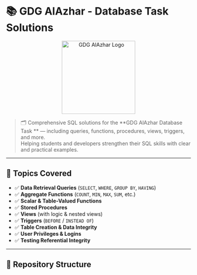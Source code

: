 # 📚 GDG AlAzhar - Database Task Solutions 

<p align="center">
  <img src="gdg-logo.png" alt="GDG AlAzhar Logo" width="200"/>
</p>

> 🗂️ Comprehensive SQL solutions for the **GDG AlAzhar Database Task ** — including queries, functions, procedures, views, triggers, and more.  
> Helping students and developers strengthen their SQL skills with clear and practical examples.

---

## 🧠 Topics Covered

- ✅ **Data Retrieval Queries** (`SELECT`, `WHERE`, `GROUP BY`, `HAVING`)
- ✅ **Aggregate Functions** (`COUNT`, `MIN`, `MAX`, `SUM`, etc.)
- ✅ **Scalar & Table-Valued Functions**
- ✅ **Stored Procedures**
- ✅ **Views** (with logic & nested views)
- ✅ **Triggers** (`BEFORE` / `INSTEAD OF`)
- ✅ **Table Creation & Data Integrity**
- ✅ **User Privileges & Logins**
- ✅ **Testing Referential Integrity**

---

## 📂 Repository Structure

